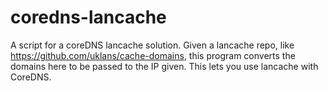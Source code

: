 # coredns-lancache
A script for a coreDNS lancache solution. Given a lancache repo, like https://github.com/uklans/cache-domains, this program converts the domains here to be passed to the IP given. This lets you use lancache with CoreDNS.
